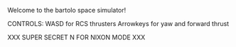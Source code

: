 Welcome to the bartolo space simulator! 

CONTROLS:
WASD for RCS thrusters
Arrowkeys for yaw and forward thrust

XXX
SUPER SECRET N FOR NIXON MODE
XXX
